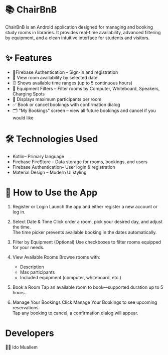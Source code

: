 # 📚 ChairBnB

ChairBnB is an Android application designed for managing and booking study rooms in libraries.
It provides real-time availability, advanced filtering by equipment, and a clean intuitive interface
for students and visitors.

# ✨ Features

- 🔐Firebase Authentication – Sign-in and registration
- 📆 View room availability by selected date
- ⏰ Shows available time ranges (up to 5 continuous hours)
- 🎯 Equipment Filters – Filter rooms by Computer, Whiteboard, Speakers, Charging Spots
- 🪪 Displays maximum participants per room
- ✅ Book or cancel bookings with confirmation dialog
- 🗂 "My Bookings" screen – view all future bookings and cancel if you would like

# 🛠 Technologies Used

- Kotlin– Primary language
- Firebase FireStore – Data storage for rooms, bookings, and users
- Firebase Authentication– User login & registration
- Material Design – Modern UI styling

# 📱 How to Use the App

1. Register or Login
   Launch the app and either register a new account or log in.

2. Select Date & Time
   Click order a room, pick your desired day, and adjust the time.  
   The time picker prevents available booking in the dates automatically.

3. Filter by Equipment (Optional)
   Use checkboxes to filter rooms equipped for your needs.

4. View Available Rooms
   Browse rooms with:
    - Description
    - Max participants
    - Included equipment (computer, whiteboard, etc.)

5. Book a Room
   Tap an available room to book—supported duration up to 5 hours.

6. Manage Your Bookings
   Click Manage Your Bookings to see upcoming reservations.  
   Tap any booking to cancel, a confirmation dialog will appear.

# Developers

🧑‍💻 Ido Muallem
